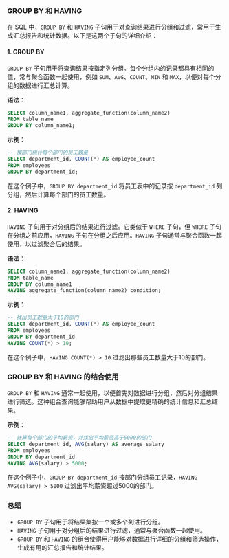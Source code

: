 ### GROUP BY 和 HAVING

在 SQL 中，`GROUP BY` 和 `HAVING` 子句用于对查询结果进行分组和过滤，常用于生成汇总报告和统计数据。以下是这两个子句的详细介绍：

#### 1. GROUP BY

`GROUP BY` 子句用于将查询结果按指定列分组。每个分组内的记录都具有相同的值，常与聚合函数一起使用，例如 `SUM`、`AVG`、`COUNT`、`MIN` 和 `MAX`，以便对每个分组的数据进行汇总计算。

**语法**：
```sql
SELECT column_name1, aggregate_function(column_name2)
FROM table_name
GROUP BY column_name1;
```

**示例**：
```sql
-- 按部门统计每个部门的员工数量
SELECT department_id, COUNT(*) AS employee_count
FROM employees
GROUP BY department_id;
```

在这个例子中，`GROUP BY department_id` 将员工表中的记录按 `department_id` 列分组，然后计算每个部门的员工数量。

#### 2. HAVING

`HAVING` 子句用于对分组后的结果进行过滤。它类似于 `WHERE` 子句，但 `WHERE` 子句在分组之前应用，`HAVING` 子句在分组之后应用。`HAVING` 子句通常与聚合函数一起使用，以过滤聚合后的结果。

**语法**：
```sql
SELECT column_name1, aggregate_function(column_name2)
FROM table_name
GROUP BY column_name1
HAVING aggregate_function(column_name2) condition;
```

**示例**：
```sql
-- 找出员工数量大于10的部门
SELECT department_id, COUNT(*) AS employee_count
FROM employees
GROUP BY department_id
HAVING COUNT(*) > 10;
```

在这个例子中，`HAVING COUNT(*) > 10` 过滤出那些员工数量大于10的部门。

### GROUP BY 和 HAVING 的结合使用

`GROUP BY` 和 `HAVING` 通常一起使用，以便首先对数据进行分组，然后对分组结果进行筛选。这种组合查询能够帮助用户从数据中提取更精确的统计信息和汇总结果。

**示例**：
```sql
-- 计算每个部门的平均薪资，并找出平均薪资高于5000的部门
SELECT department_id, AVG(salary) AS average_salary
FROM employees
GROUP BY department_id
HAVING AVG(salary) > 5000;
```

在这个例子中，`GROUP BY department_id` 按部门分组员工记录，`HAVING AVG(salary) > 5000` 过滤出平均薪资超过5000的部门。

### 总结

- `GROUP BY` 子句用于将结果集按一个或多个列进行分组。
- `HAVING` 子句用于对分组后的结果进行过滤，通常与聚合函数一起使用。
- `GROUP BY` 和 `HAVING` 的组合使得用户能够对数据进行详细的分组和筛选操作，生成有用的汇总报告和统计结果。